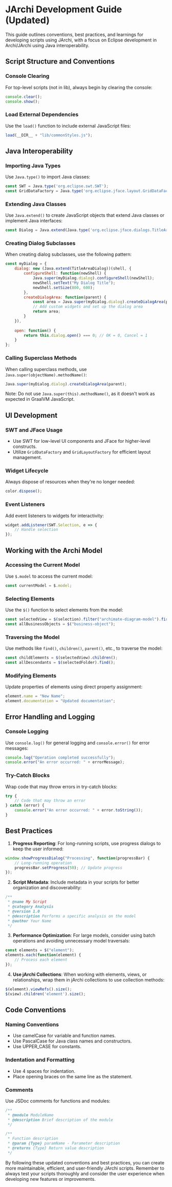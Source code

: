 # JArchi Development Guide (Updated)

This guide outlines conventions, best practices, and learnings for developing scripts using JArchi, with a focus on Eclipse development in Archi/JArchi using Java interoperability.

## Script Structure and Conventions

### Console Clearing
For top-level scripts (not in lib), always begin by clearing the console:

```javascript
console.clear();
console.show();
```

### Load External Dependencies
Use the `load()` function to include external JavaScript files:

```javascript
load(__DIR__ + "lib/commonStyles.js");
```

## Java Interoperability

### Importing Java Types
Use `Java.type()` to import Java classes:

```javascript
const SWT = Java.type('org.eclipse.swt.SWT');
const GridDataFactory = Java.type('org.eclipse.jface.layout.GridDataFactory');
```

### Extending Java Classes
Use `Java.extend()` to create JavaScript objects that extend Java classes or implement Java interfaces:

```javascript
const Dialog = Java.extend(Java.type('org.eclipse.jface.dialogs.TitleAreaDialog'));
```

### Creating Dialog Subclasses
When creating dialog subclasses, use the following pattern:

```javascript
const myDialog = {
    dialog: new (Java.extend(TitleAreaDialog))(shell, {
        configureShell: function(newShell) {
            Java.super(myDialog.dialog).configureShell(newShell);
            newShell.setText("My Dialog Title");
            newShell.setSize(800, 600);
        },
        createDialogArea: function(parent) {
            const area = Java.super(myDialog.dialog).createDialogArea(parent);
            // Add custom widgets and set up the dialog area
            return area;
        }
    }),
    
    open: function() {
        return this.dialog.open() === 0; // OK = 0, Cancel = 1
    }
};
```

### Calling Superclass Methods
When calling superclass methods, use `Java.super(objectName).methodName()`:

```javascript
Java.super(myDialog.dialog).createDialogArea(parent);
```

Note: Do not use `Java.super(this).methodName()`, as it doesn't work as expected in GraalVM JavaScript.

## UI Development

### SWT and JFace Usage
- Use SWT for low-level UI components and JFace for higher-level constructs.
- Utilize `GridDataFactory` and `GridLayoutFactory` for efficient layout management.

### Widget Lifecycle
Always dispose of resources when they're no longer needed:

```javascript
color.dispose();
```

### Event Listeners
Add event listeners to widgets for interactivity:

```javascript
widget.addListener(SWT.Selection, e => {
    // Handle selection
});
```

## Working with the Archi Model

### Accessing the Current Model
Use `$.model` to access the current model:

```javascript
const currentModel = $.model;
```

### Selecting Elements
Use the `$()` function to select elements from the model:

```javascript
const selectedView = $(selection).filter("archimate-diagram-model").first();
const allBusinessObjects = $("business-object");
```

### Traversing the Model
Use methods like `find()`, `children()`, `parent()`, etc., to traverse the model:

```javascript
const childElements = $(selectedView).children();
const allDescendants = $(selectedFolder).find();
```

### Modifying Elements
Update properties of elements using direct property assignment:

```javascript
element.name = "New Name";
element.documentation = "Updated documentation";
```

## Error Handling and Logging

### Console Logging
Use `console.log()` for general logging and `console.error()` for error messages:

```javascript
console.log("Operation completed successfully");
console.error("An error occurred: " + errorMessage);
```

### Try-Catch Blocks
Wrap code that may throw errors in try-catch blocks:

```javascript
try {
    // Code that may throw an error
} catch (error) {
    console.error("An error occurred: " + error.toString());
}
```

## Best Practices

1. **Progress Reporting**: For long-running scripts, use progress dialogs to keep the user informed:

```javascript
window.showProgressDialog("Processing", function(progressBar) {
    // Long-running operation
    progressBar.setProgress(50); // Update progress
});
```

2. **Script Metadata**: Include metadata in your scripts for better organization and discoverability:

```javascript
/**
 * @name My Script
 * @category Analysis
 * @version 1.0
 * @description Performs a specific analysis on the model
 * @author Your Name
 */
```

3. **Performance Optimization**: For large models, consider using batch operations and avoiding unnecessary model traversals:

```javascript
const elements = $("element");
elements.each(function(element) {
    // Process each element
});
```

4. **Use jArchi Collections**: When working with elements, views, or relationships, wrap them in jArchi collections to use collection methods:

```javascript
$(element).viewRefs().size();
$(view).children('element').size();
```

## Code Conventions

### Naming Conventions
- Use camelCase for variable and function names.
- Use PascalCase for Java class names and constructors.
- Use UPPER_CASE for constants.

### Indentation and Formatting
- Use 4 spaces for indentation.
- Place opening braces on the same line as the statement.

### Comments
Use JSDoc comments for functions and modules:

```javascript
/**
 * @module ModuleName
 * @description Brief description of the module
 */

/**
 * Function description
 * @param {Type} paramName - Parameter description
 * @returns {Type} Return value description
 */
```

By following these updated conventions and best practices, you can create more maintainable, efficient, and user-friendly JArchi scripts. Remember to always test your scripts thoroughly and consider the user experience when developing new features or improvements.